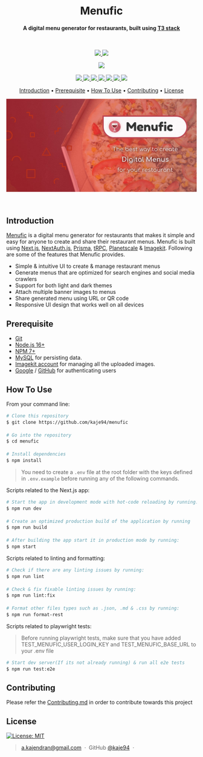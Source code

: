 <br>
<h1 align="center"> <b>Menufic</b> </h1> 
<h4 align="center">A digital menu generator for restaurants, built using <a href="https://create.t3.gg" target="_blank">T3 stack</a></h4>
<br>

<p align="center">
  <a href="https://gitter.im/Menufic/community?utm_source=badge&utm_medium=badge&utm_campaign=pr-badge">
    <img src="https://badges.gitter.im/Menufic/community.svg">
  </a>
  <a href="https://saythanks.io/to/a.kajendran">
    <img src="https://img.shields.io/badge/Say%20Thanks-!-1EAEDB.svg">
  </a>
</p>

<p align="center">
  <img src="https://api.checklyhq.com/v1/badges/checks/b9184fcc-aba1-47be-ab53-6a6e44bfe47c?style=flat&theme=default">
</p>

<p align="center">
  <a href="https://github.com/kaje94/menufic/actions/workflows/checks.yml">
    <img src="https://github.com/kaje94/menufic/actions/workflows/checks.yml/badge.svg?branch=main">
  </a>
  <a href="https://github.com/kaje94/menufic/actions/workflows/tests.yml">
    <img src="https://github.com/kaje94/menufic/actions/workflows/tests.yml/badge.svg?branch=main">
  </a>
  <a href="https://sonarcloud.io/component_measures?metric=Maintainability&id=kaje94_menufic">
    <img src="https://sonarcloud.io/api/project_badges/measure?project=kaje94_menufic&metric=sqale_rating">
  </a>
  <a href="https://sonarcloud.io/component_measures?metric=bugs&id=kaje94_menufic">
    <img src="https://sonarcloud.io/api/project_badges/measure?project=kaje94_menufic&metric=bugs">
  </a>
  <a href="https://sonarcloud.io/component_measures?metric=vulnerabilities&id=kaje94_menufic">
    <img src="https://sonarcloud.io/api/project_badges/measure?project=kaje94_menufic&metric=vulnerabilities">
  </a>
  <a href="https://sonarcloud.io/component_measures?metric=code_smells&id=kaje94_menufic">
    <img src="https://sonarcloud.io/api/project_badges/measure?project=kaje94_menufic&metric=code_smells">
  </a>
  <a href="https://sonarcloud.io/component_measures?metric=Reliability&id=kaje94_menufic">
    <img src="https://sonarcloud.io/api/project_badges/measure?project=kaje94_menufic&metric=reliability_rating">
  </a>
</p>

<p align="center">
  <a href="#introduction">Introduction</a> •
  <a href="#prerequisite">Prerequisite</a> •
  <a href="#how-to-use">How To Use</a> •
  <a href="#contributing">Contributing</a> •
  <a href="#license">License</a>
</p>
<p align="center">
  <a href="https://menufic.com">
    <img alt="Menufic-Preview-Image" src="public/menufic_banner.jpg" width="1024">
  </a>
</p>
<br />

## Introduction

[Menufic](https://menufic.com) is a digital menu generator for restaurants that makes it simple and easy for anyone to create and share their restaurant menus. Menufic is built using [Next.js](https://nextjs.org), [NextAuth.js](https://next-auth.js.org), [Prisma](https://prisma.io), [tRPC](https://trpc.io), [Planetscale](https://planetscale.com) & [Imagekit](https://imagekit.io). Following are some of the features that Menufic provides.

-   Simple & intuitive UI to create & manage restaurant menus
-   Generate menus that are optimized for search engines and social media crawlers
-   Support for both light and dark themes
-   Attach multiple banner images to menus
-   Share generated menu using URL or QR code
-   Responsive UI design that works well on all devices

## Prerequisite

-   [Git](https://git-scm.com)
-   [Node.js 16+](https://nodejs.org/en/download/)
-   [NPM 7+](http://npmjs.com)
-   [MySQL](https://www.mysql.com) for persisting data.
-   [Imagekit account](https://imagekit.io) for managing all the uploaded images.
-   [Google](https://next-auth.js.org/providers/google) / [GitHub](https://next-auth.js.org/providers/github) for authenticating users

## How To Use

From your command line:

```bash
# Clone this repository
$ git clone https://github.com/kaje94/menufic

# Go into the repository
$ cd menufic

# Install dependencies
$ npm install
```

> You need to create a `.env` file at the root folder with the keys defined in `.env.example` before running any of the following commands.

Scripts related to the Next.js app:

```bash
# Start the app in development mode with hot-code reloading by running:
$ npm run dev

# Create an optimized production build of the application by running
$ npm run build

# After building the app start it in production mode by running:
$ npm start
```

Scripts related to linting and formatting:

```bash
# Check if there are any linting issues by running:
$ npm run lint

# Check & fix fixable linting issues by running:
$ npm run lint:fix

# Format other files types such as .json, .md & .css by running:
$ npm run format-rest
```

Scripts related to playwright tests:
> Before running playwright tests, make sure that you have added TEST_MENUFIC_USER_LOGIN_KEY and TEST_MENUFIC_BASE_URL to your .env file 

```bash
# Start dev server(If its not already running) & run all e2e tests
$ npm run test:e2e
```


## Contributing

Please refer the [Contributing.md](.github/CONTRIBUTING.md) in order to contribute towards this project

## License

[![License: MIT](https://img.shields.io/badge/License-MIT-yellow.svg)](LICENSE)

> [a.kajendran@gmail.com](mailto:a.kajendran@gmail.com) &nbsp;&middot;&nbsp;
> GitHub [@kaje94](https://github.com/kaje94) &nbsp;&middot;&nbsp;

